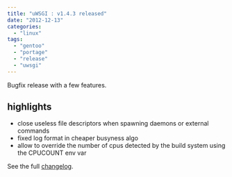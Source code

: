 ```yaml
---
title: "uWSGI : v1.4.3 released"
date: "2012-12-13"
categories: 
  - "linux"
tags: 
  - "gentoo"
  - "portage"
  - "release"
  - "uwsgi"
---
```


Bugfix release with a few features.

## highlights

- close useless file descriptors when spawning daemons or external commands
- fixed log format in cheaper busyness algo
- allow to override the number of cpus detected by the build system using the CPUCOUNT env var

See the full [changelog](http://lists.unbit.it/pipermail/uwsgi/2012-December/005165.html).
